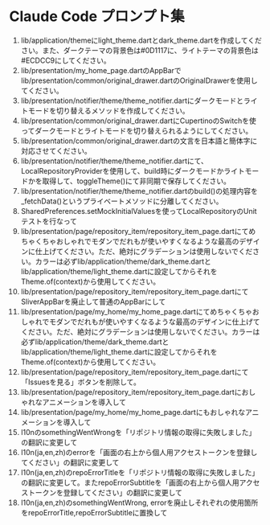 # Claude Code プロンプト集
1. lib/application/themeにlight_theme.dartとdark_theme.dartを作成してください。また、ダークテーマの背景色は#0D1117に、ライトテーマの背景色は#ECDCC9にしてください。
2. lib/presentation/my_home_page.dartのAppBarでlib/presentation/common/original_drawer.dartのOriginalDrawerを使用してください。
3. lib/presentation/notifier/theme/theme_notifier.dartにダークモードとライトモードを切り替えるメソッドを作成してください。
4. lib/presentation/common/original_drawer.dartにCupertinoのSwitchを使ってダークモードとライトモードを切り替えられるようにしてください。
5. lib/presentation/common/original_drawer.dartの文言を日本語と簡体字に対応させてください。
6. lib/presentation/notifier/theme/theme_notifier.dartにて、LocalRepositoryProviderを使用して、build時にダークモードかライトモードかを取得して、toggleTheme()にて非同期で保存してください。
7. lib/presentation/notifier/theme/theme_notifier.dartのbuild()の処理内容を_fetchData()というプライベートメソッドに分離してください。
8. SharedPreferences.setMockInitialValuesを使ってLocalRepositoryのUnitテストを行なって
9. lib/presentation/page/repository_item/repository_item_page.dartにてめちゃくちゃおしゃれでモダンでだれもが使いやすくなるような最高のデザインに仕上げてください。ただ、絶対にグラデーションは使用しないでください。カラーは必ずlib/application/theme/dark_theme.dartとlib/application/theme/light_theme.dartに設定してからそれをTheme.of(context)から使用してください。
10. lib/presentation/page/repository_item/repository_item_page.dartにてSliverAppBarを廃止して普通のAppBarにして
11. lib/presentation/page/my_home/my_home_page.dartにてめちゃくちゃおしゃれでモダンでだれもが使いやすくなるような最高のデザインに仕上げてください。ただ、絶対にグラデーションは使用しないでください。カラーは必ずlib/application/theme/dark_theme.dartとlib/application/theme/light_theme.dartに設定してからそれをTheme.of(context)から使用してください。
12. lib/presentation/page/repository_item/repository_item_page.dartにて「Issuesを見る」ボタンを削除して。
13. lib/presentation/page/repository_item/repository_item_page.dartにおしゃれなアニメーションを導入して
14. lib/presentation/page/my_home/my_home_page.dartにもおしゃれなアニメーションを導入して
15. l10nのsomethingWentWrongを「リポジトリ情報の取得に失敗しました」の翻訳に変更して
16. l10n(ja,en,zh)のerrorを「画面の右上から個人用アクセストークンを登録してください」の翻訳に変更して
17. l10n(ja,en,zh)のrepoErrorTitleを「リポジトリ情報の取得に失敗しました」の翻訳に変更して。またrepoErrorSubtitleを「画面の右上から個人用アクセストークンを登録してください」の翻訳に変更して
18.  l10n(ja,en,zh)のsomethingWentWrong, errorを廃止しそれぞれの使用箇所をrepoErrorTitle,repoErrorSubtitleに置換して